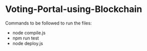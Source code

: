 # Voting-Portal-using-Blockchain

 Commands to be followed to run the files:
- node compile.js
- npm run test
- node deploy.js
